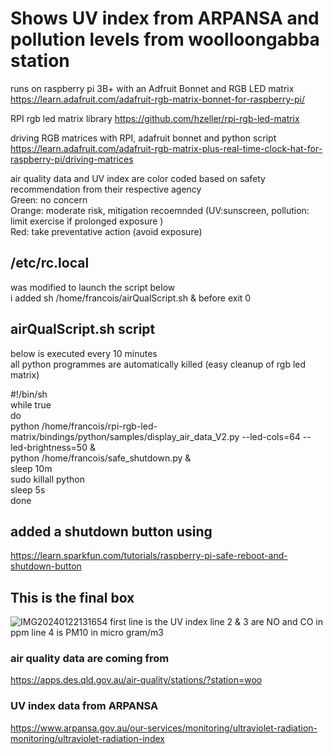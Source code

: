 # Shows UV index from ARPANSA and pollution levels from woolloongabba station  
runs on raspberry pi 3B+ with an Adfruit Bonnet and RGB LED matrix  
https://learn.adafruit.com/adafruit-rgb-matrix-bonnet-for-raspberry-pi/  

RPI rgb led matrix library https://github.com/hzeller/rpi-rgb-led-matrix  

driving RGB matrices with RPI, adafruit bonnet and python script  
https://learn.adafruit.com/adafruit-rgb-matrix-plus-real-time-clock-hat-for-raspberry-pi/driving-matrices  

air quality data and UV index are color coded based on safety recommendation from their respective agency  
Green: no concern  
Orange: moderate risk, mitigation recoemnded (UV:sunscreen, pollution: limit exercise if prolonged exposure )  
Red: take preventative action (avoid exposure)  

## /etc/rc.local
was modified to launch the script below  
i added sh /home/francois/airQualScript.sh & before exit 0  

## airQualScript.sh script 
below is executed every 10 minutes  
all python programmes are automatically killed (easy cleanup of rgb led matrix)  

#!/bin/sh  
while true  
do  
python /home/francois/rpi-rgb-led-matrix/bindings/python/samples/display_air_data_V2.py --led-cols=64 --led-brightness=50 &  
python /home/francois/safe_shutdown.py &  
sleep 10m  
sudo killall python  
sleep 5s  
done  

## added a shutdown button using
https://learn.sparkfun.com/tutorials/raspberry-pi-safe-reboot-and-shutdown-button

## This is the final box
![IMG20240122131654](https://github.com/francoiswindels/environment_data_display/assets/29170386/dd8a6d0b-ee66-4779-a521-52a916b8dba4)
first line is the UV index
line 2 & 3 are NO and CO in ppm
line 4 is PM10 in micro gram/m3

### air quality data are coming from
https://apps.des.qld.gov.au/air-quality/stations/?station=woo

### UV index data from ARPANSA
https://www.arpansa.gov.au/our-services/monitoring/ultraviolet-radiation-monitoring/ultraviolet-radiation-index



